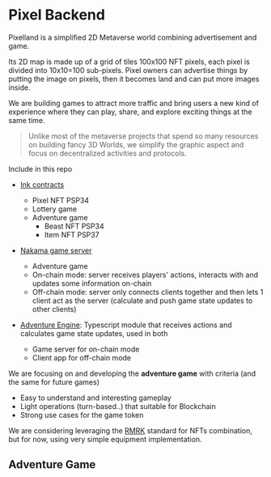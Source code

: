 # Pixel Backend

Pixelland is a simplified 2D Metaverse world combining advertisement and game.

Its 2D map is made up of a grid of tiles 100x100 NFT pixels, each pixel is divided into 10x10=100 sub-pixels.
Pixel owners can advertise things by putting the image on pixels, then it becomes land and can put more images inside.

We are building games to attract more traffic and bring users a new kind of experience where they can play, share, and explore exciting things at the same time.

> Unlike most of the metaverse projects that spend so many resources on building fancy 3D Worlds, we simplify the graphic aspect and focus on decentralized activities and protocols.

Include in this repo

- [Ink contracts](./contracts/)
  - Pixel NFT PSP34
  - Lottery game
  - Adventure game
    - Beast NFT PSP34
    - Item NFT PSP37

- [Nakama game server](./nakama/)
  - Adventure game
  - On-chain mode: server receives players' actions, interacts with and updates some information on-chain
  - Off-chain mode: server only connects clients together and then lets 1 client act as the server (calculate and push game state updates to other clients)

- [Adventure Engine](./adventure_engine/): Typescript module that receives actions and calculates game state updates, used in both
  - Game server for on-chain mode
  - Client app for off-chain mode

We are focusing on and developing the **adventure game** with criteria (and the same for future games)

- Easy to understand and interesting gameplay
- Light operations (turn-based..) that suitable for Blockchain
- Strong use cases for the game token

We are considering leveraging the [RMRK](https://github.com/rmrk-team/rmrk-ink) standard for NFTs combination, but for now, using very simple equipment implementation.

## Adventure Game
